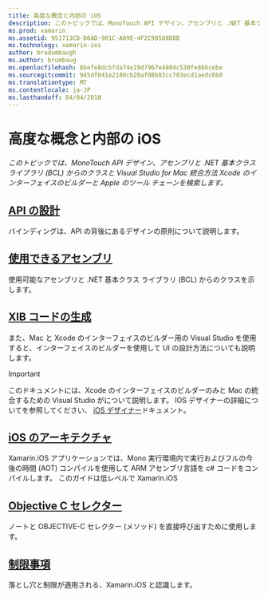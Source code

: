 ```yaml
---
title: 高度な概念と内部の iOS
description: このトピックでは、MonoTouch API デザイン、アセンブリと .NET 基本クラス ライブラリ (BCL) からのクラスと Visual Studio for Mac 統合方法 Xcode のインターフェイスのビルダーと Apple のツール チェーンを検索します。
ms.prod: xamarin
ms.assetid: 951713CD-D6AD-981C-A09E-4F2C98588D8B
ms.technology: xamarin-ios
author: bradumbaugh
ms.author: brumbaug
ms.openlocfilehash: 6befe8dcbfda74e19d7967e4804c530fe866cebe
ms.sourcegitcommit: 945df041e2180cb20af08b83cc703ecd1aedc6b0
ms.translationtype: MT
ms.contentlocale: ja-JP
ms.lasthandoff: 04/04/2018
---
```

# <a name="ios-advanced-concepts-and-internals"></a>高度な概念と内部の iOS

_このトピックでは、MonoTouch API デザイン、アセンブリと .NET 基本クラス ライブラリ (BCL) からのクラスと Visual Studio for Mac 統合方法 Xcode のインターフェイスのビルダーと Apple のツール チェーンを検索します。_




##  <a name="api-designiosinternalsapi-designindexmd"></a>[API の設計](~/ios/internals/api-design/index.md)

バインディングは、API の背後にあるデザインの原則について説明します。




##  <a name="available-assembliescross-platforminternalsavailable-assembliesmd"></a>[使用できるアセンブリ](~/cross-platform/internals/available-assemblies.md)

使用可能なアセンブリと .NET 基本クラス ライブラリ (BCL) からのクラスを示します。




##  <a name="xib-code-generationiosinternalsxib-code-generationmd"></a>[XIB コードの生成](~/ios/internals/xib-code-generation.md)

また、Mac と Xcode のインターフェイスのビルダー用の Visual Studio を使用すると、インターフェイスのビルダーを使用して UI の設計方法についても説明します。

> [!IMPORTANT]
> このドキュメントには、Xcode のインターフェイスのビルダーのみと Mac の統合するための Visual Studio がについて説明します。 IOS デザイナーの詳細についてを参照してください、 [iOS デザイナー](~/ios/user-interface/designer/index.md)ドキュメント。



##  <a name="ios-architectureiosinternalsarchitecturemd"></a>[iOS のアーキテクチャ](~/ios/internals/architecture.md)

Xamarin.iOS アプリケーションでは、Mono 実行環境内で実行およびフルの今後の時間 (AOT) コンパイルを使用して ARM アセンブリ言語を c# コードをコンパイルします。 このガイドは低レベルで Xamarin.iOS

##  <a name="objective-c-selectorsiosinternalsobjective-c-selectorsmd"></a>[Objective C セレクター](~/ios/internals/objective-c-selectors.md)

ノートと OBJECTIVE-C セレクター (メソッド) を直接呼び出すために使用します。


##  <a name="limitationslimitationsmd"></a>[制限事項](limitations.md)

落とし穴と制限が適用される、Xamarin.iOS と認識します。
